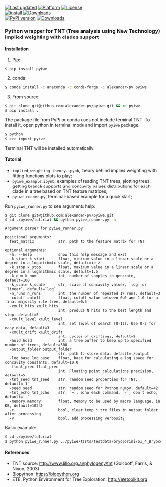 [![Last updated](https://anaconda.org/alexander-pv/pyiwe/badges/latest_release_date.svg)](https://anaconda.org/alexander-pv/pyiwe)
[![Platform](
https://anaconda.org/alexander-pv/pyiwe/badges/platforms.svg)](https://anaconda.org/alexander-pv/pyiwe)
[![License](https://anaconda.org/alexander-pv/pyiwe/badges/license.svg)](LICENSE) \
[![install](https://anaconda.org/conda-forge/mlconjug/badges/installer/conda.svg)](https://anaconda.org/alexander-pv/pyiwe)
[![Downloads](https://anaconda.org/alexander-pv/pyiwe/badges/downloads.svg)](https://anaconda.org/alexander-pv/pyiwe) \
[![PyPI version](https://badge.fury.io/py/pyiwe.svg)](https://pypi.org/project/pyiwe/)
[![Downloads](https://pepy.tech/badge/pyiwe)](https://pypi.org/project/pyiwe/)



### Python wrapper for TNT (Tree analysis using New Technology) implied weighting with clades support

#### Installation

1. Pip:

```bash
$ pip install pyiwe
```
2. conda:
```bash
$ conda install -c anaconda -c conda-forge -c alexander-pv pyiwe
```

3. From source:

```bash
$ git clone git@github.com:alexander-pv/pyiwe.git && cd pyiwe
$ pip install .
```

The package file from PyPi or conda does not include terminal TNT. To install it, open python in terminal mode and import `pyiwe`
package.
```bash
$ python
$ >>> import pyiwe
```

Terminal TNT will be installed automatically.

#### Tutorial

* `implied_weighting_theory.ipynb`, theory behind implied weighting with fitting functions plots to play;
* `pyiwe_example.ipynb`, examples of reading TNT trees, plotting trees, getting branch supports and concavity values
  distributions for each clade in a tree based on TNT feature matrices;
* `pyiwe_runner.py`, terminal-based example for a quick start;

Run `pyiwe_runner.py` to see arguments help:

```bash
$ git clone git@github.com:alexander-pv/pyiwe.git 
$ cd ./pyiwe/tutorial && python pyiwe_runner.py -h
```

```
Argument parser for pyiwe_runner.py

positional arguments:
  feat_matrix           str, path to the feature matrix for TNT

optional arguments:
  -h, --help            show this help message and exit
  -k_start k_start      float, minimum value in a linear scale or a degree in a logarithmic scale, default=1e-2
  -k_stop k_stop        float, maximum value in a linear scale or a degree in a logarithmic scale, default=1.5
  -k_num k_num          int, number of samples to generate, default=100
  -k_scale k_scale      str, scale of concavity values, `log` or `linear`, default=`log`
  -n_runs n_runs        int, the number of repeated IW runs, default=3
  -cutoff cutoff        float, cutoff value between 0.0 and 1.0 for a final majority rule tree, default=0.5
  -xmult_hits xmult_hits
                        int, produce N hits to the best length and stop, default=5
  -xmult_level xmult_level
                        int, set level of search (0-10). Use 0-2 for easy data, default=3
  -xmult_drift xmult_drift
                        int, cycles of drifting;, default=5
  -hold hold            int, a tree buffer to keep up to specified number of trees, default=500
  -output_folder output_folder
                        str, path to store data, default=./output
  -log_base log_base    float, base for calculating a log space for concavity constants, default=10.0
  -float_prec float_prec
                        int, Floating point calculations precision, default=5
  -tnt_seed tnt_seed    str, random seed properties for TNT, default=`1`
  -seed seed            str, random seed for Python numpy, default=42
  -tnt_echo tnt_echo    str, `=`, echo each command, `-`, don`t echo, default=`-`
  -memory memory        float, Memory to be used by macro language, in KB, default=10240
  -c                    bool, clear temp *.tre files in output folder after processing
  -v                    bool, add processing verbosity
```

Basic example:

```bash
$ cd ./pyiwe/tutorial
$ python pyiwe_runner.py ../pyiwe/tests/testdata/bryocorini/SI_4_Bryocorinae_matrix.tnt -c
```

#### References

* TNT source: http://www.lillo.org.ar/phylogeny/tnt (Goloboff, Farris, & Nixon, 2003)
* Biopython: https://biopython.org
* ETE, Python Environment for Tree Exploration: http://etetoolkit.org